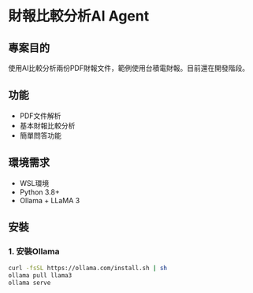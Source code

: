 # 財報比較分析AI Agent

## 專案目的
使用AI比較分析兩份PDF財報文件，範例使用台積電財報。目前還在開發階段。

## 功能
- PDF文件解析
- 基本財報比較分析  
- 簡單問答功能

## 環境需求
- WSL環境
- Python 3.8+
- Ollama + LLaMA 3

## 安裝

### 1. 安裝Ollama
```bash
curl -fsSL https://ollama.com/install.sh | sh
ollama pull llama3
ollama serve